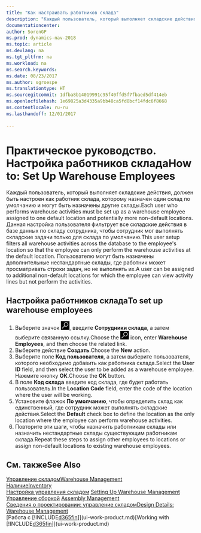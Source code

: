 ```yaml
---
title: "Как настраивать работников склада"
description: "Каждый пользователь, который выполняет складские действия, должен быть настроен как работник склада, которому назначен один склад по умолчанию и могут быть назначены другие склады."
documentationcenter: 
author: SorenGP
ms.prod: dynamics-nav-2018
ms.topic: article
ms.devlang: na
ms.tgt_pltfrm: na
ms.workload: na
ms.search.keywords: 
ms.date: 08/23/2017
ms.author: sgroespe
ms.translationtype: HT
ms.sourcegitcommit: 1dfba8b14019991c95f40ffd5f7fbaed5df414eb
ms.openlocfilehash: 1e69825a3d4335a9bb48ca5fd8bcf14fdc6f8668
ms.contentlocale: ru-ru
ms.lasthandoff: 12/01/2017

---
```

# <a name="how-to-set-up-warehouse-employees"></a><span data-ttu-id="231d6-103">Практическое руководство. Настройка работников склада</span><span class="sxs-lookup"><span data-stu-id="231d6-103">How to: Set Up Warehouse Employees</span></span>
<span data-ttu-id="231d6-104">Каждый пользователь, который выполняет складские действия, должен быть настроен как работник склада, которому назначен один склад по умолчанию и могут быть назначены другие склады.</span><span class="sxs-lookup"><span data-stu-id="231d6-104">Each user who performs warehouse activities must be set up as a warehouse employee assigned to one default location and potentially more non-default locations.</span></span> <span data-ttu-id="231d6-105">Данная настройка пользователя фильтрует все складские действия в базе данных по складу сотрудника, чтобы сотрудник мог выполнять складские задачи только для склада по умолчанию.</span><span class="sxs-lookup"><span data-stu-id="231d6-105">This user setup filters all warehouse activities across the database to the employee's location so that the employee can only perform the warehouse activities at the default location.</span></span> <span data-ttu-id="231d6-106">Пользователю могут быть назначены дополнительные нестандартные склады, где работник может просматривать строки задач, но не выполнять их.</span><span class="sxs-lookup"><span data-stu-id="231d6-106">A user can be assigned to additional non-default locations for which the employee can view activity lines but not perform the activities.</span></span>

## <a name="to-set-up-warehouse-employees"></a><span data-ttu-id="231d6-107">Настройка работников склада</span><span class="sxs-lookup"><span data-stu-id="231d6-107">To set up warehouse employees</span></span>  
1.  <span data-ttu-id="231d6-108">Выберите значок ![Поиск страницы или отчета](media/ui-search/search_small.png "Значок поиска страницы или отчета"), введите **Сотрудники склада**, а затем выберите связанную ссылку.</span><span class="sxs-lookup"><span data-stu-id="231d6-108">Choose the ![Search for Page or Report](media/ui-search/search_small.png "Search for Page or Report icon") icon, enter **Warehouse Employees**, and then choose the related link.</span></span>  
2. <span data-ttu-id="231d6-109">Выберите действие **Создать**.</span><span class="sxs-lookup"><span data-stu-id="231d6-109">Choose the **New** action.</span></span>  
3. <span data-ttu-id="231d6-110">Выберите поле **Код пользователя**, а затем выберите пользователя, которого необходимо добавить как работника склада.</span><span class="sxs-lookup"><span data-stu-id="231d6-110">Select the **User ID** field, and then select the user to be added as a warehouse employee.</span></span> <span data-ttu-id="231d6-111">Нажмите кнопку **ОК**.</span><span class="sxs-lookup"><span data-stu-id="231d6-111">Choose the **OK** button.</span></span>  
6.  <span data-ttu-id="231d6-112">В поле **Код склада** введите код склада, где будет работать пользователь.</span><span class="sxs-lookup"><span data-stu-id="231d6-112">In the **Location Code** field, enter the code of the location where the user will be working.</span></span>  
7.  <span data-ttu-id="231d6-113">Установите флажок **По умолчанию**, чтобы определить склад как единственный, где сотрудник может выполнять складские действия.</span><span class="sxs-lookup"><span data-stu-id="231d6-113">Select the **Default** check box to define the location as the only location where the employee can perform warehouse activities.</span></span>  
8.  <span data-ttu-id="231d6-114">Повторите эти шаги, чтобы назначить работникам склады или назначить нестандартные склады существующим работникам склада.</span><span class="sxs-lookup"><span data-stu-id="231d6-114">Repeat these steps to assign other employees to locations or assign non-default locations to existing warehouse employees.</span></span>  

## <a name="see-also"></a><span data-ttu-id="231d6-115">См. также</span><span class="sxs-lookup"><span data-stu-id="231d6-115">See Also</span></span>  
[<span data-ttu-id="231d6-116">Управление складом</span><span class="sxs-lookup"><span data-stu-id="231d6-116">Warehouse Management</span></span>](warehouse-manage-warehouse.md)  
[<span data-ttu-id="231d6-117">Наличие</span><span class="sxs-lookup"><span data-stu-id="231d6-117">Inventory</span></span>](inventory-manage-inventory.md)  
<span data-ttu-id="231d6-118">[Настройка управления складом](warehouse-setup-warehouse.md)   </span><span class="sxs-lookup"><span data-stu-id="231d6-118">[Setting Up Warehouse Management](warehouse-setup-warehouse.md)   </span></span>  
<span data-ttu-id="231d6-119">[Управление сборкой](assembly-assemble-items.md)  </span><span class="sxs-lookup"><span data-stu-id="231d6-119">[Assembly Management](assembly-assemble-items.md)  </span></span>  
[<span data-ttu-id="231d6-120">Сведения о проектировании: управление складом</span><span class="sxs-lookup"><span data-stu-id="231d6-120">Design Details: Warehouse Management</span></span>](design-details-warehouse-management.md)  
<span data-ttu-id="231d6-121">[Работа с [!INCLUDE[d365fin](includes/d365fin_md.md)]](ui-work-product.md)</span><span class="sxs-lookup"><span data-stu-id="231d6-121">[Working with [!INCLUDE[d365fin](includes/d365fin_md.md)]](ui-work-product.md)</span></span>  

